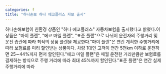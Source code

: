 ```yaml
---
categories: f
title: "하나손보 하나 에코플러스 자보 출시"
---
```

하나손해보험이 친환경 상품인 "하나 에코플러스" 자동차보험을 출시했다고 밝혔다.이 상품은 "마이 플랜", "에코 마일 플랜", "표준 플랜"으로 나뉘어 운전자의 주행거리 및 운전 습관에 따라 최적의 상품 플랜을 제공한다."마이 플랜"은 연간 계획한 주행거리에 따라 보험료를 미리 할인받는 상품이다. 차량 1대인 고객이 연간 5천km 이하로 운전하면 25∼44%까지 먼저 할인된다."에코 마일 플랜"은 매월 운전한 거리만큼만 보험료를 결제하는 방식으로 주행 거리에 따라 최대 45%까지 할인된다."표준 플랜"은 연간 실제 주행거리에 따라